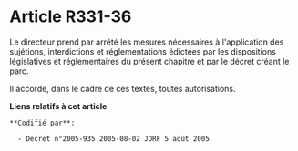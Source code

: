 # Article R331-36

Le directeur prend par arrêté les mesures nécessaires à l'application des sujétions, interdictions et réglementations
édictées par les dispositions législatives et réglementaires du présent chapitre et par le décret créant le parc.

Il accorde, dans le cadre de ces textes, toutes autorisations.

**Liens relatifs à cet article**

	**Codifié par**:

	  - Décret n°2005-935 2005-08-02 JORF 5 août 2005
